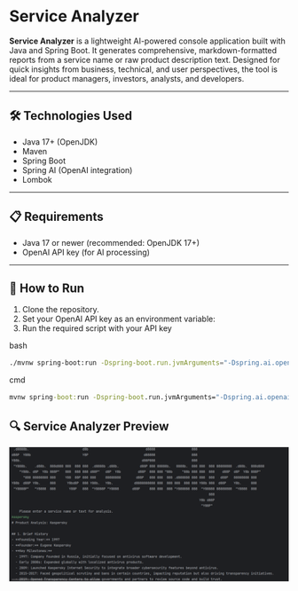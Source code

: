 
# Service Analyzer

**Service Analyzer** is a lightweight AI-powered console application built with Java and Spring Boot. It generates comprehensive, markdown-formatted reports from a service name or raw product description text. Designed for quick insights from business, technical, and user perspectives, the tool is ideal for product managers, investors, analysts, and developers.

---

## 🛠️ Technologies Used

- Java 17+ (OpenJDK)
- Maven
- Spring Boot
- Spring AI (OpenAI integration)
- Lombok

---

## 📋 Requirements

- Java 17 or newer (recommended: OpenJDK 17+)
- OpenAI API key (for AI processing)

---

## 🚀 How to Run

1. Clone the repository.
2. Set your OpenAI API key as an environment variable:
3. Run the required script with your API key

bash
```bash
./mvnw spring-boot:run -Dspring-boot.run.jvmArguments="-Dspring.ai.openai.api-key=<enter_your_api_key>"
```

cmd
```cmd
mvnw spring-boot:run -Dspring-boot.run.jvmArguments="-Dspring.ai.openai.api-key=<enter_your_api_key>"
```

## 🔍 Service Analyzer Preview

![Service Analyzer](image1.PNG)
